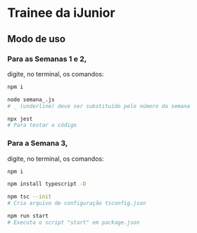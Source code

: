 # Trainee da iJunior

## Modo de uso

### Para as Semanas 1 e 2, 
digite, no terminal, os comandos:

```bash
npm i

node semana_.js
# _ (underline) deve ser substituído pelo número da semana
```

```bash
npx jest
# Para testar o código
```

### Para a Semana 3, 
digite, no terminal, os comandos:

```bash
npm i

npm install typescript -D

npm tsc --init
# Cria arquivo de configuração tsconfig.json

npm run start
# Executa o script "start" em package.json
```
